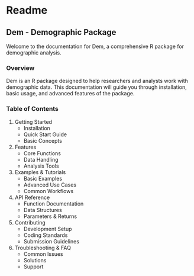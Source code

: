 # Readme

## Dem - Demographic Package

Welcome to the documentation for Dem, a comprehensive R package for demographic analysis.

### Overview

Dem is an R package designed to help researchers and analysts work with demographic data. This documentation will guide you through installation, basic usage, and advanced features of the package.

### Table of Contents

1. Getting Started
   * Installation
   * Quick Start Guide
   * Basic Concepts
2. Features
   * Core Functions
   * Data Handling
   * Analysis Tools
3. Examples & Tutorials
   * Basic Examples
   * Advanced Use Cases
   * Common Workflows
4. API Reference
   * Function Documentation
   * Data Structures
   * Parameters & Returns
5. Contributing
   * Development Setup
   * Coding Standards
   * Submission Guidelines
6. Troubleshooting & FAQ
   * Common Issues
   * Solutions
   * Support

